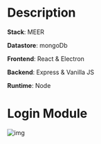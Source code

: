 # Description

**Stack**: MEER

**Datastore**: mongoDb

**Frontend**: React & Electron

**Backend**: Express & Vanilla JS

**Runtime**: Node


# Login Module
![img](https://i.gyazo.com/e234293bed2a508df0facb5db4d948f7.png)
